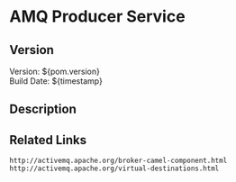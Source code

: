 # AMQ Producer Service

## Version

Version:	${pom.version}  
Build Date:	${timestamp}  

## Description


## Related Links

	http://activemq.apache.org/broker-camel-component.html
	http://activemq.apache.org/virtual-destinations.html

